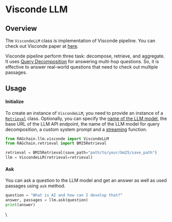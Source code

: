 # Visconde LLM

## Overview

The `ViscondeLLM` class is implementation of Visconde pipeline. You can check out Visconde paper at [here](https://arxiv.org/abs/2212.09656).&#x20;

Visconde pipeline perform three task: decompose, retrieve, and aggregate. It uses [Query Decomposition](../../utils/query-decomposition.md) for answering multi-hop questions. So, it is effective to answer real-world questions  that need to check out multiple passages.

## Usage

#### Initialize

To create an instance of `ViscondeLLM`, you need to provide an instance of a [`Retrieval`](../retrieval/) class. Optionally, you can specify the [name of the LLM model](./#use-custom-llm), the base URL of the LLM API endpoint, the name of the LLM model for query decomposition, a custom system prompt and a [streaming](./#stream-answers) function.

```python
from RAGchain.llm.visconde import ViscondeLLM
from RAGchain.retrieval import BM25Retrieval

retrieval = BM25Retrieval(save_path="path/to/your/bm25/save_path")
llm = ViscondeLLM(retrieval=retrieval)
```

#### Ask

You can ask a question to the LLM model and get an answer as well as used passages using `ask` method.

```python
question = "What is AI and how can I develop that?"
answer, passages = llm.ask(question)
print(answer)
```

\
